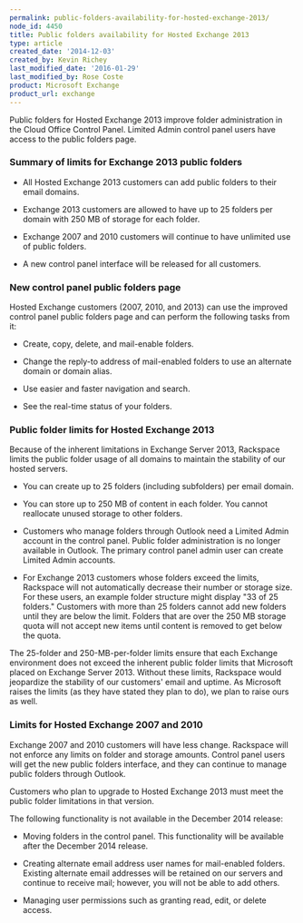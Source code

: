 ```yaml
---
permalink: public-folders-availability-for-hosted-exchange-2013/
node_id: 4450
title: Public folders availability for Hosted Exchange 2013
type: article
created_date: '2014-12-03'
created_by: Kevin Richey
last_modified_date: '2016-01-29'
last_modified_by: Rose Coste
product: Microsoft Exchange
product_url: exchange
---
```


Public folders for Hosted Exchange 2013 improve folder administration in the Cloud Office Control Panel. Limited Admin control panel users have access to the public folders page.

### Summary of limits for Exchange 2013 public folders

- All Hosted Exchange 2013 customers can add public folders to their email domains.

- Exchange 2013 customers are allowed to have up to 25 folders per domain with 250 MB of storage for each folder.

- Exchange 2007 and 2010 customers will continue to have unlimited use of public folders.

- A new control panel interface will be released for all customers.

### New control panel public folders page

Hosted Exchange customers (2007, 2010, and 2013) can use the improved control panel public folders page and can perform the following tasks from it:

- Create, copy, delete, and mail-enable folders.

- Change the reply-to address of mail-enabled folders to use an alternate domain or domain alias.

- Use easier and faster navigation and search.

- See the real-time status of your folders.

### Public folder limits for Hosted Exchange 2013

Because of the inherent limitations in Exchange Server 2013, Rackspace limits the public folder usage of all domains to maintain the stability of our hosted servers.

- You can create up to 25 folders (including subfolders) per email domain.

- You can store up to 250 MB of content in each folder. You cannot reallocate unused storage to other folders.

- Customers who manage folders through Outlook need a Limited Admin account in the control panel. Public folder administration is no longer available in Outlook. The primary control panel admin user can create Limited Admin accounts.

- For Exchange 2013 customers whose folders exceed the limits, Rackspace will not automatically decrease their number or storage size. For these users, an example folder structure might display "33 of 25 folders." Customers with more than 25 folders cannot add new folders until they are below the limit. Folders that are over the 250 MB storage quota will not accept new items until content is removed to get below the quota.

The 25-folder and 250-MB-per-folder limits ensure that each Exchange environment does not exceed the inherent public folder limits that Microsoft placed on Exchange Server 2013. Without these limits, Rackspace would jeopardize the stability of our customers' email and uptime. As Microsoft raises the limits (as they have stated they plan to do), we plan to raise ours as well.

### Limits for Hosted Exchange 2007 and 2010

Exchange 2007 and 2010 customers will have less change. Rackspace will not enforce any limits on folder and storage amounts. Control panel users will get the new public folders interface, and they can continue to manage public folders through Outlook.

Customers who plan to upgrade to Hosted Exchange 2013 must meet the public folder limitations in that version.

The following functionality is not available in the December 2014 release:

- Moving folders in the control panel. This functionality will be available after the December 2014 release.

- Creating alternate email address user names for mail-enabled folders. Existing alternate email addresses will be retained on our servers and continue to receive mail; however, you will not be able to add others.

- Managing user permissions such as granting read, edit, or delete access.

